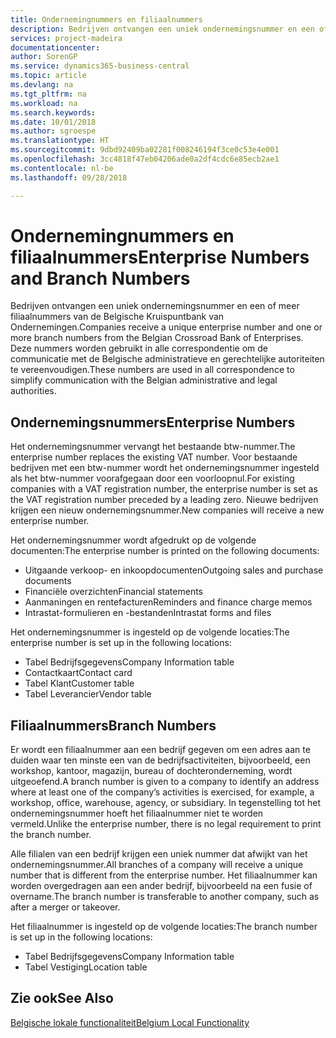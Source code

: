 ```yaml
---
title: Ondernemingnummers en filiaalnummers
description: Bedrijven ontvangen een uniek ondernemingsnummer en een of meer filiaalnummers van de Belgische Kruispuntbank van Ondernemingen. Deze nummers worden gebruikt in alle correspondentie om de communicatie met de Belgische administratieve en gerechtelijke autoriteiten te vereenvoudigen.
services: project-madeira
documentationcenter: 
author: SorenGP
ms.service: dynamics365-business-central
ms.topic: article
ms.devlang: na
ms.tgt_pltfrm: na
ms.workload: na
ms.search.keywords: 
ms.date: 10/01/2018
ms.author: sgroespe
ms.translationtype: HT
ms.sourcegitcommit: 9dbd92409ba02281f008246194f3ce0c53e4e001
ms.openlocfilehash: 3cc4818f47eb04206ade0a2df4cdc6e85ecb2ae1
ms.contentlocale: nl-be
ms.lasthandoff: 09/28/2018

---
```

# <a name="enterprise-numbers-and-branch-numbers"></a><span data-ttu-id="4843a-104">Ondernemingnummers en filiaalnummers</span><span class="sxs-lookup"><span data-stu-id="4843a-104">Enterprise Numbers and Branch Numbers</span></span>
<span data-ttu-id="4843a-105">Bedrijven ontvangen een uniek ondernemingsnummer en een of meer filiaalnummers van de Belgische Kruispuntbank van Ondernemingen.</span><span class="sxs-lookup"><span data-stu-id="4843a-105">Companies receive a unique enterprise number and one or more branch numbers from the Belgian Crossroad Bank of Enterprises.</span></span> <span data-ttu-id="4843a-106">Deze nummers worden gebruikt in alle correspondentie om de communicatie met de Belgische administratieve en gerechtelijke autoriteiten te vereenvoudigen.</span><span class="sxs-lookup"><span data-stu-id="4843a-106">These numbers are used in all correspondence to simplify communication with the Belgian administrative and legal authorities.</span></span>  

## <a name="enterprise-numbers"></a><span data-ttu-id="4843a-107">Ondernemingsnummers</span><span class="sxs-lookup"><span data-stu-id="4843a-107">Enterprise Numbers</span></span>  
 <span data-ttu-id="4843a-108">Het ondernemingsnummer vervangt het bestaande btw-nummer.</span><span class="sxs-lookup"><span data-stu-id="4843a-108">The enterprise number replaces the existing VAT number.</span></span> <span data-ttu-id="4843a-109">Voor bestaande bedrijven met een btw-nummer wordt het ondernemingsnummer ingesteld als het btw-nummer voorafgegaan door een voorloopnul.</span><span class="sxs-lookup"><span data-stu-id="4843a-109">For existing companies with a VAT registration number, the enterprise number is set as the VAT registration number preceded by a leading zero.</span></span> <span data-ttu-id="4843a-110">Nieuwe bedrijven krijgen een nieuw ondernemingsnummer.</span><span class="sxs-lookup"><span data-stu-id="4843a-110">New companies will receive a new enterprise number.</span></span>  

 <span data-ttu-id="4843a-111">Het ondernemingsnummer wordt afgedrukt op de volgende documenten:</span><span class="sxs-lookup"><span data-stu-id="4843a-111">The enterprise number is printed on the following documents:</span></span>  

-   <span data-ttu-id="4843a-112">Uitgaande verkoop- en inkoopdocumenten</span><span class="sxs-lookup"><span data-stu-id="4843a-112">Outgoing sales and purchase documents</span></span>  
-   <span data-ttu-id="4843a-113">Financiële overzichten</span><span class="sxs-lookup"><span data-stu-id="4843a-113">Financial statements</span></span>  
-   <span data-ttu-id="4843a-114">Aanmaningen en rentefacturen</span><span class="sxs-lookup"><span data-stu-id="4843a-114">Reminders and finance charge memos</span></span>  
-   <span data-ttu-id="4843a-115">Intrastat-formulieren en -bestanden</span><span class="sxs-lookup"><span data-stu-id="4843a-115">Intrastat forms and files</span></span>  

<span data-ttu-id="4843a-116">Het ondernemingsnummer is ingesteld op de volgende locaties:</span><span class="sxs-lookup"><span data-stu-id="4843a-116">The enterprise number is set up in the following locations:</span></span>  

-   <span data-ttu-id="4843a-117">Tabel Bedrijfsgegevens</span><span class="sxs-lookup"><span data-stu-id="4843a-117">Company Information table</span></span>  
-   <span data-ttu-id="4843a-118">Contactkaart</span><span class="sxs-lookup"><span data-stu-id="4843a-118">Contact card</span></span>  
-   <span data-ttu-id="4843a-119">Tabel Klant</span><span class="sxs-lookup"><span data-stu-id="4843a-119">Customer table</span></span>  
-   <span data-ttu-id="4843a-120">Tabel Leverancier</span><span class="sxs-lookup"><span data-stu-id="4843a-120">Vendor table</span></span>  

## <a name="branch-numbers"></a><span data-ttu-id="4843a-121">Filiaalnummers</span><span class="sxs-lookup"><span data-stu-id="4843a-121">Branch Numbers</span></span>  
 <span data-ttu-id="4843a-122">Er wordt een filiaalnummer aan een bedrijf gegeven om een adres aan te duiden waar ten minste een van de bedrijfsactiviteiten, bijvoorbeeld, een workshop, kantoor, magazijn, bureau of dochteronderneming, wordt uitgeoefend.</span><span class="sxs-lookup"><span data-stu-id="4843a-122">A branch number is given to a company to identify an address where at least one of the company’s activities is exercised, for example, a workshop, office, warehouse, agency, or subsidiary.</span></span> <span data-ttu-id="4843a-123">In tegenstelling tot het ondernemingsnummer hoeft het filiaalnummer niet te worden vermeld.</span><span class="sxs-lookup"><span data-stu-id="4843a-123">Unlike the enterprise number, there is no legal requirement to print the branch number.</span></span>  

 <span data-ttu-id="4843a-124">Alle filialen van een bedrijf krijgen een uniek nummer dat afwijkt van het ondernemingsnummer.</span><span class="sxs-lookup"><span data-stu-id="4843a-124">All branches of a company will receive a unique number that is different from the enterprise number.</span></span> <span data-ttu-id="4843a-125">Het filiaalnummer kan worden overgedragen aan een ander bedrijf, bijvoorbeeld na een fusie of overname.</span><span class="sxs-lookup"><span data-stu-id="4843a-125">The branch number is transferable to another company, such as after a merger or takeover.</span></span>  

 <span data-ttu-id="4843a-126">Het filiaalnummer is ingesteld op de volgende locaties:</span><span class="sxs-lookup"><span data-stu-id="4843a-126">The branch number is set up in the following locations:</span></span>  

-   <span data-ttu-id="4843a-127">Tabel Bedrijfsgegevens</span><span class="sxs-lookup"><span data-stu-id="4843a-127">Company Information table</span></span>  
-   <span data-ttu-id="4843a-128">Tabel Vestiging</span><span class="sxs-lookup"><span data-stu-id="4843a-128">Location table</span></span>  

## <a name="see-also"></a><span data-ttu-id="4843a-129">Zie ook</span><span class="sxs-lookup"><span data-stu-id="4843a-129">See Also</span></span>  
 [<span data-ttu-id="4843a-130">Belgische lokale functionaliteit</span><span class="sxs-lookup"><span data-stu-id="4843a-130">Belgium Local Functionality</span></span>](belgium-local-functionality.md)

